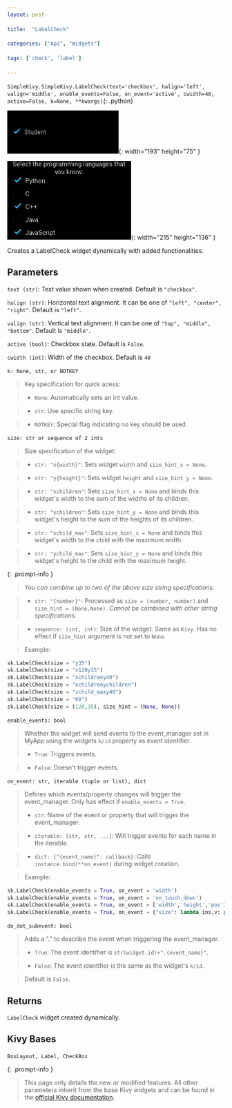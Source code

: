 ```yaml
---
layout: post

title:  "LabelCheck"

categories: ["Api", "Widgets"]

tags: ['check', 'label']

---
```

`SimpleKivy.SimpleKivy.LabelCheck(text='checkbox', halign='left', valign='middle', enable_events=False, on_event='active', cwidth=40, active=False, k=None, **kwargs)`{: .python}


![LabelCheck.png](assets/img/docs/LabelCheck.png){: width="193" height="75" }

![LabelCheck.2.png](assets/img/docs/LabelCheck.2.png){: width="215" height="136" }


Creates a LabelCheck widget dynamically with added functionalities.

## Parameters

`text (str)`: Text value shown when created. Default is `"checkbox"`.


`halign (str)`: Horizontal text alignment. It can be one of `"left", "center", "right"`. Default is `"left"`.


`valign (str)`: Vertical text alignment. It can be one of `"top", "middle", "bottom"`. Default is `"middle"`.


`active (bool)`: Checkbox state. Default is `False`.


`cwidth (int)`: Width of the checkbox. Default is `40`



`k: None, str, or NOTKEY`

> Key specification for quick acess:

> - `None`: Automatically sets an int value.

> - `str`: Use specific string key.

> - `NOTKEY`: Special flag indicating no key should be used.


`size: str or sequence of 2 ints`

> Size specification of the widget:


> - `str: "x{width}"`: Sets widget `width` and `size_hint_x = None`.

> - `str: "y{height}"`: Sets widget `height` and `size_hint_y = None`.

> - `str: "xchildren"`: Sets `size_hint_x = None` and binds this widget's width to the sum of the widths of its children.

> - `str: "ychildren"`: Sets `size_hint_y = None` and binds this widget's height to the sum of the heights of its children.

> - `str: "xchild_max"`: Sets `size_hint_x = None` and binds this widget's width to the child with the maximum width.

> - `str: "ychild_max"`: Sets `size_hint_y = None` and binds this widget's height to the child with the maximum height.


{: .prompt-info }

> *You can combine up to two of the above size string specifications.*

> - `str: "{number}"`: Processed as `size = (number, number)` and `size_hint = (None,None)`. *Cannot be combined with other string specifications*.


> - `sequence: (int, int)`: Size of the widget. Same as `Kivy`. Has no effect if `size_hint` argument is not set to `None`.


> Example:

```py
sk.LabelCheck(size = "y35")
sk.LabelCheck(size = "x120y35")
sk.LabelCheck(size = "xchildreny40")
sk.LabelCheck(size = "xchildrenychildren")
sk.LabelCheck(size = "xchild_maxy40")
sk.LabelCheck(size = "60")
sk.LabelCheck(size = (120,35), size_hint = (None, None))
```

`enable_events: bool`

> Whether the widget will send events to the event_manager set in MyApp using the widgets `k/id` property as event identifier.
> - `True`: Triggers events.

> - `False`: Doesn't trigger events.


`on_event: str, iterable (tuple or list), dict`

> Defines which events/property changes will trigger the event_manager. Only has effect if `enable_events = True`.
> - `str`: Name of the event or property that will trigger the event_manager.

> - `iterable: [str, str, ...]`: Will trigger events for each name in the iterable.

> - `dict: {"{event_name}": callback}`: Calls `instance.bind(**on_event)` during widget creation.


> Example:

```py
sk.LabelCheck(enable_events = True, on_event = 'width')
sk.LabelCheck(enable_events = True, on_event = 'on_touch_down')
sk.LabelCheck(enable_events = True, on_event = ['width','height','pos'])
sk.LabelCheck(enable_events = True, on_event = {"size": lambda ins,v: print("size =",v)})

```

`do_dot_subevent: bool`

> Adds a "." to describe the event when triggering the event_manager.
> - `True`: The event identifier is `str(widget.id)+".{event_name}"`.

> - `False`: The event identifier is the same as the widget's `k/id`.

> Default is `False`.


## Returns

`LabelCheck` widget created dynamically.

## Kivy Bases

`BoxLayout, Label, CheckBox`


{: .prompt-info }

> This page only details the new or modified features. All other parameters inherit from the base Kivy widgets and can be found in the [official Kivy documentation](https://kivy.org/doc/stable).

